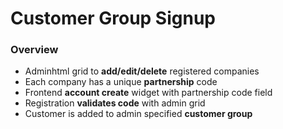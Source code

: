 # Customer Group Signup
### Overview
* Adminhtml grid to **add/edit/delete** registered companies
* Each company has a unique **partnership** code
* Frontend **account create** widget with partnership code field
* Registration **validates code** with admin grid
* Customer is added to admin specified **customer group**